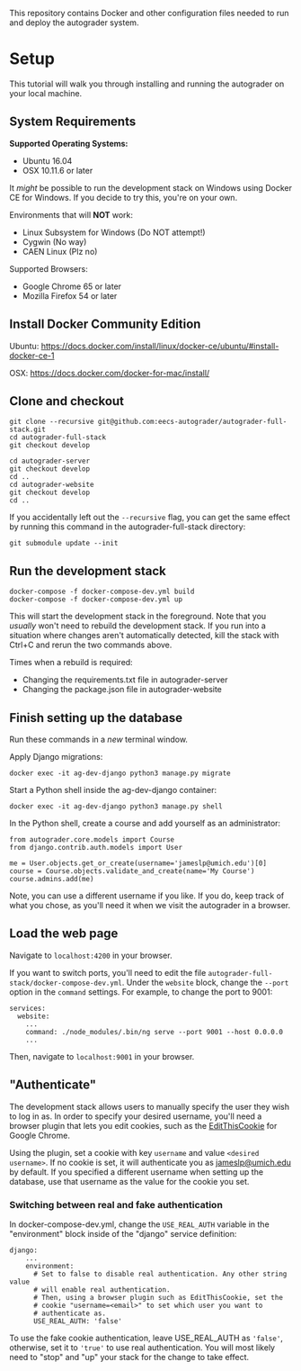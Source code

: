 This repository contains Docker and other configuration files needed to run and deploy the autograder system.

# Setup

This tutorial will walk you through installing and running the autograder on your local machine.

## System Requirements
**Supported Operating Systems:**
- Ubuntu 16.04
- OSX 10.11.6 or later

It _might_ be possible to run the development stack on Windows using Docker CE for Windows. If you decide to try this, you're on your own.

Environments that will **NOT** work:
- Linux Subsystem for Windows (Do NOT attempt!)
- Cygwin (No way)
- CAEN Linux (Plz no)

Supported Browsers:
- Google Chrome 65 or later
- Mozilla Firefox 54 or later

## Install Docker Community Edition
Ubuntu: https://docs.docker.com/install/linux/docker-ce/ubuntu/#install-docker-ce-1

OSX: https://docs.docker.com/docker-for-mac/install/

## Clone and checkout
```
git clone --recursive git@github.com:eecs-autograder/autograder-full-stack.git
cd autograder-full-stack
git checkout develop

cd autograder-server
git checkout develop 
cd ..
cd autograder-website
git checkout develop 
cd ..
```
If you accidentally left out the `--recursive` flag, you can get the same effect by running this command in the autograder-full-stack directory:
```
git submodule update --init
```

## Run the development stack
```
docker-compose -f docker-compose-dev.yml build
docker-compose -f docker-compose-dev.yml up
```
This will start the development stack in the foreground.
Note that you _usually_ won't need to rebuild the development stack.
If you run into a situation where changes aren't automatically detected,
kill the stack with Ctrl+C and rerun the two commands above.

Times when a rebuild is required:
- Changing the requirements.txt file in autograder-server
- Changing the package.json file in autograder-website

## Finish setting up the database
Run these commands in a _new_ terminal window.

Apply Django migrations:
```
docker exec -it ag-dev-django python3 manage.py migrate
```
Start a Python shell inside the ag-dev-django container:
```
docker exec -it ag-dev-django python3 manage.py shell
```
In the Python shell, create a course and add yourself as an administrator:
```
from autograder.core.models import Course
from django.contrib.auth.models import User

me = User.objects.get_or_create(username='jameslp@umich.edu')[0]
course = Course.objects.validate_and_create(name='My Course')
course.admins.add(me)
```
Note, you can use a different username if you like. If you do, keep track of what you chose, as you'll need it when we visit the autograder in a browser.

## Load the web page
Navigate to `localhost:4200` in your browser.

If you want to switch ports, you'll need to edit the file `autograder-full-stack/docker-compose-dev.yml`.
Under the `website` block, change the `--port` option in the `command` settings. For example, to change the port to 9001:
```
services:
  website:
    ...
    command: ./node_modules/.bin/ng serve --port 9001 --host 0.0.0.0
    ...
```
Then, navigate to `localhost:9001` in your browser.

## "Authenticate"
The development stack allows users to manually specify the user they wish to log in as.
In order to specify your desired username, you'll need a browser plugin that lets you edit cookies, such as the
[EditThisCookie](https://chrome.google.com/webstore/detail/editthiscookie/fngmhnnpilhplaeedifhccceomclgfbg?hl=en) for Google Chrome.

Using the plugin, set a cookie with key `username` and value `<desired username>`.
If no cookie is set, it will authenticate you as jameslp@umich.edu by default.
If you specified a different username when setting up the database, use that username
as the value for the cookie you set.

### Switching between real and fake authentication
In docker-compose-dev.yml, change the `USE_REAL_AUTH` variable in the "environment" block inside of the "django" service definition:
```
django:
    ...
    environment:
      # Set to false to disable real authentication. Any other string value
      # will enable real authentication.
      # Then, using a browser plugin such as EditThisCookie, set the
      # cookie "username=<email>" to set which user you want to
      # authenticate as.
      USE_REAL_AUTH: 'false'
```
To use the fake cookie authentication, leave USE_REAL_AUTH as `'false'`, otherwise, set it to `'true'` to use real authentication.
You will most likely need to "stop" and "up" your stack for the change to take effect.
